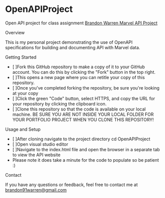 # OpenAPIProject
Open API project for class assignment 
[Brandon Warren Marvel API Project](https://github.com/brandon91warren/OpenAPIProject) 

Overview

This is my personal project demonstrating the use of OpenAPI specifications for building and documenting API with Marvel data.

Getting Started

 - [ ]Fork this GitHub repository to make a copy of it to your GitHub account. You can do this by clicking the "Fork" button in the top right.
 - [ ]This opens a new page where you can retitle your copy of this repository.
 - [ ]Once you've completed forking the repository, be sure you're looking at your copy
 - [ ]Click the green "Code" button, select HTTPS, and copy the URL for your repository by clicking the clipboard icon.
 - [ ]Clone this repository so that the code is available on your local machine. BE SURE YOU ARE NOT INSIDE YOUR LOCAL FOLDER FOR YOUR PORTFOLIO PROJECT WHEN YOU CLONE THIS REPOSITORY!

Usage and Setup


 - [ ]After cloning navigate to the project directory cd OpenAPIProject
 - [ ]Open visual studio editor 
 - [ ]Navigate to the index.html file and open the browser in a separate tab to view the API website
 - Please note it does take a minute for the code to populate so be patient :)

Contact

If you have any questions or feedback, feel free to contact me at brandon91warren@gmail.com

